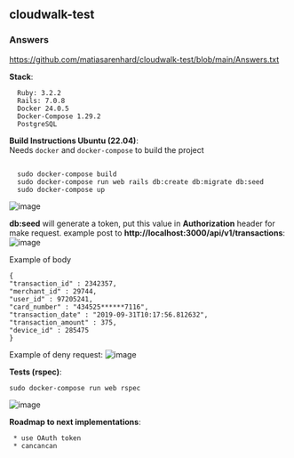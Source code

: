 ## cloudwalk-test

### Answers
https://github.com/matiasarenhard/cloudwalk-test/blob/main/Answers.txt

<b>Stack</b>:

```
  Ruby: 3.2.2
  Rails: 7.0.8
  Docker 24.0.5
  Docker-Compose 1.29.2
  PostgreSQL
```


<b>Build Instructions Ubuntu (22.04)</b>: <br>
Needs `docker` and `docker-compose` to build the project

```

  sudo docker-compose build
  sudo docker-compose run web rails db:create db:migrate db:seed
  sudo docker-compose up
```
![image](https://github.com/matiasarenhard/cloudwalk-test/assets/14844393/bb125d80-4de2-4d88-b2ad-aa1705d08445)

<b>db:seed</b> will generate a token, put this value in <b>Authorization</b> header for make request. 
example post to <b>http://localhost:3000/api/v1/transactions</b>: 
![image](https://github.com/matiasarenhard/cloudwalk-test/assets/14844393/b08bd1a8-c09f-46a6-bb7c-88aa60a5ab40)

Example of body
```
{
"transaction_id" : 2342357,
"merchant_id" : 29744,
"user_id" : 97205241,
"card_number" : "434525******7116",
"transaction_date" : "2019-09-31T10:17:56.812632",
"transaction_amount" : 375,
"device_id" : 285475
}
```

Example of deny request: 
![image](https://github.com/matiasarenhard/cloudwalk-test/assets/14844393/bc08b093-afee-40ea-af0e-ac846681ef8f)

<b>Tests (rspec)</b>: <br>
```
sudo docker-compose run web rspec
```
![image](https://github.com/matiasarenhard/cloudwalk-test/assets/14844393/a5a4fd42-ae9b-4594-a53b-c30595459956)


<b>Roadmap to next implementations</b>: <br>
```
 * use OAuth token
 * cancancan
```




